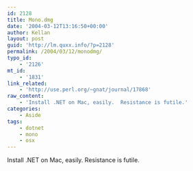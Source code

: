 ```yaml
---
id: 2128
title: Mono.dmg
date: '2004-03-12T13:16:50+00:00'
author: Kellan
layout: post
guid: 'http://lm.quxx.info/?p=2128'
permalink: /2004/03/12/monodmg/
typo_id:
    - '2126'
mt_id:
    - '1831'
link_related:
    - 'http://use.perl.org/~gnat/journal/17868'
raw_content:
    - 'Install .NET on Mac, easily.  Resistance is futile.'
categories:
    - Aside
tags:
    - dotnet
    - mono
    - osx
---
```


Install .NET on Mac, easily. Resistance is futile.